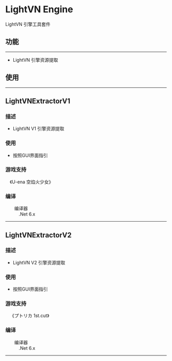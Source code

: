 # LightVN Engine

LightVN 引擎工具套件

## 功能
---
* LightVN 引擎资源提取

## 使用
---

## LightVNExtractorV1
### 描述
* LightVN V1 引擎资源提取
### 使用
* 按照GUI界面指引
### 游戏支持
&emsp;《U-ena 空焰火少女》<br>
### 编译
&emsp;&emsp;编译器<br>
&emsp;&emsp;&emsp;.Net 6.x<br>

---

## LightVNExtractorV2
### 描述
* LightVN V2 引擎资源提取
### 使用
* 按照GUI界面指引
### 游戏支持
&emsp;《プトリカ 1st.cut》<br>
### 编译
&emsp;&emsp;编译器<br>
&emsp;&emsp;&emsp;.Net 6.x<br>

---
